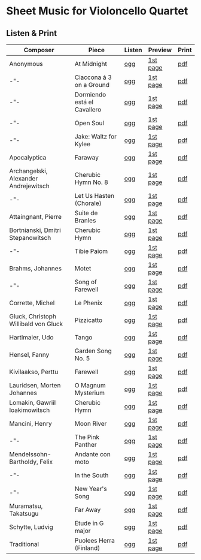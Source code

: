 # Sheet Music for Violoncello Quartet

## Listen & Print

Composer | Piece | Listen | Preview | Print
-------- | ----- | ------ | ------- | -----
Anonymous | At Midnight | [ogg](http://cellist.bplaced.net/ogg/Unbekannt/unbekannt_um_mitternacht.ogg) | [1st page](https://raw.githubusercontent.com/cellist/Lilypond-Sheet-Music/master/Vlc%2C%20Vlc%2C%20Vlc%2C%20Vlc/Unbekannt/Um%20Mitternacht/preview.png) | [pdf](https://github.com/cellist/Lilypond-Sheet-Music/raw/master/Vlc%2C%20Vlc%2C%20Vlc%2C%20Vlc/Unbekannt/Um%20Mitternacht/unbekannt_um_mitternacht.pdf)
-"- | Ciaccona á 3 on a Ground | [ogg](http://cellist.bplaced.net/ogg/Unbekannt/unbekannt_ciaccona.ogg) | [1st page](https://raw.githubusercontent.com/cellist/Lilypond-Sheet-Music/master/Vlc%2C%20Vlc%2C%20Vlc%2C%20Vlc/Unbekannt/Ciaccona/preview.png) | [pdf](https://github.com/cellist/Lilypond-Sheet-Music/raw/master/Vlc%2C%20Vlc%2C%20Vlc%2C%20Vlc/Unbekannt/Ciaccona/unbekannt_ciaccona.pdf)
-"- | Dormiendo está el Cavallero | [ogg](http://cellist.bplaced.net/ogg/Unbekannt/anonymous_dormiendo.ogg) | [1st page](https://raw.githubusercontent.com/cellist/Lilypond-Sheet-Music/master/Vlc%2C%20Vlc%2C%20Vlc%2C%20Vlc/Unbekannt/Dormiendo/preview.png) | [pdf](https://github.com/cellist/Lilypond-Sheet-Music/raw/master/Vlc%2C%20Vlc%2C%20Vlc%2C%20Vlc/Unbekannt/Dormiendo/anonymous_dormiendo.pdf)
-"- | Open Soul | [ogg](http://cellist.bplaced.net/ogg/Unbekannt/unbekannt_open_soul.ogg) | [1st page](https://raw.githubusercontent.com/cellist/Lilypond-Sheet-Music/master/Vlc%2C%20Vlc%2C%20Vlc%2C%20Vlc/Unbekannt/Open%20Soul/preview.png) | [pdf](https://github.com/cellist/Lilypond-Sheet-Music/raw/master/Vlc%2C%20Vlc%2C%20Vlc%2C%20Vlc/Unbekannt/Open%20Soul/unbekannt_open_soul.pdf)
-"- | Jake: Waltz for Kylee | [ogg](http://cellist.bplaced.net/ogg/Unbekannt/unbekannt_walzer_f%c3%bcr_kylee.ogg) | [1st page](https://raw.githubusercontent.com/cellist/Lilypond-Sheet-Music/master/Vlc%2C%20Vlc%2C%20Vlc%2C%20Vlc/Unbekannt/Walzer%20f%C3%BCr%20Kylee/preview.png) | [pdf](https://github.com/cellist/Lilypond-Sheet-Music/raw/master/Vlc%2C%20Vlc%2C%20Vlc%2C%20Vlc/Unbekannt/Walzer%20f%C3%BCr%20Kylee/unbekannt_walzer_f%C3%BCr_kylee.pdf)
Apocalyptica | Faraway | [ogg](http://cellist.bplaced.net/ogg/Apocalyptica/apocalyptica_faraway.ogg) | [1st page](https://raw.githubusercontent.com/cellist/Lilypond-Sheet-Music/master/Vlc%2C%20Vlc%2C%20Vlc%2C%20Vlc/Apocalyptica/Faraway/preview.png) | [pdf](https://github.com/cellist/Lilypond-Sheet-Music/raw/master/Vlc%2C%20Vlc%2C%20Vlc%2C%20Vlc/Apocalyptica/Faraway/apocalyptica_faraway.pdf)
Archangelski, Alexander Andrejewitsch | Cherubic Hymn No. 8 | [ogg](http://cellist.bplaced.net/ogg/Archangelski,%20Alexander%20Andrejewitsch/archangelski_hymne.ogg) | [1st page](https://raw.githubusercontent.com/cellist/Lilypond-Sheet-Music/master/Vlc%2C%20Vlc%2C%20Vlc%2C%20Vlc/Archangelski%2C%20Alexander%20Andrejewitsch/Cherubische%20Hymne%20Nr%208/preview.png) | [pdf](https://github.com/cellist/Lilypond-Sheet-Music/raw/master/Vlc%2C%20Vlc%2C%20Vlc%2C%20Vlc/Archangelski%2C%20Alexander%20Andrejewitsch/Cherubische%20Hymne%20Nr%208/archangelski_hymne.pdf)
-"- | Let Us Hasten (Chorale) | [ogg](http://cellist.bplaced.net/ogg/Archangelski,%20Alexander%20Andrejewitsch/archangelski_choral.ogg) | [1st page](https://raw.githubusercontent.com/cellist/Lilypond-Sheet-Music/master/Vlc%2C%20Vlc%2C%20Vlc%2C%20Vlc/Archangelski%2C%20Alexander%20Andrejewitsch/Choral/preview.png) | [pdf](https://github.com/cellist/Lilypond-Sheet-Music/raw/master/Vlc%2C%20Vlc%2C%20Vlc%2C%20Vlc/Archangelski%2C%20Alexander%20Andrejewitsch/Choral/archangelski_choral.pdf)
Attaingnant, Pierre | Suite de Branles | [ogg](http://cellist.bplaced.net/ogg/Attaingnant,%20Pierre/attaingnant_suite_de_branles.ogg) | [1st page](https://raw.githubusercontent.com/cellist/Lilypond-Sheet-Music/master/Vlc%2C%20Vlc%2C%20Vlc%2C%20Vlc/Attaingnant%2C%20Pierre/Suite%20de%20Branles/preview.png) | [pdf](https://github.com/cellist/Lilypond-Sheet-Music/raw/master/Vlc%2C%20Vlc%2C%20Vlc%2C%20Vlc/Attaingnant%2C%20Pierre/Suite%20de%20Branles/attaingnant_suite_de_branles.pdf)
Bortnianski, Dmitri Stepanowitsch | Cherubic Hymn | [ogg](http://cellist.bplaced.net/ogg/Bortnianski,%20Dmitri/bortnianski_hymne_der_cherubim.ogg) | [1st page](https://raw.githubusercontent.com/cellist/Lilypond-Sheet-Music/master/Vlc%2C%20Vlc%2C%20Vlc%2C%20Vlc/Bortnjanski%2C%20Dmitri%20Stepanowitsch/Hymne%20der%20Cherubim/preview.png) | [pdf](https://github.com/cellist/Lilypond-Sheet-Music/raw/master/Vlc%2C%20Vlc%2C%20Vlc%2C%20Vlc/Bortnjanski%2C%20Dmitri%20Stepanowitsch/Hymne%20der%20Cherubim/bortnianski_hymne_der_cherubim.pdf)
-"- | Tibie Paiom | [ogg](http://cellist.bplaced.net/ogg/Bortnianski,%20Dmitri/bortnjanski_tibie_paiom.ogg) | [1st page](https://raw.githubusercontent.com/cellist/Lilypond-Sheet-Music/master/Vlc%2C%20Vlc%2C%20Vlc%2C%20Vlc/Bortnjanski%2C%20Dmitri%20Stepanowitsch/Tibie%20Paiom/preview.png) | [pdf](https://github.com/cellist/Lilypond-Sheet-Music/raw/master/Vlc%2C%20Vlc%2C%20Vlc%2C%20Vlc/Bortnjanski%2C%20Dmitri%20Stepanowitsch/Tibie%20Paiom/bortnjanski_tibie_paiom.pdf)
Brahms, Johannes | Motet | [ogg](http://cellist.bplaced.net/ogg/Brahms,%20Johannes/brahms_motette.ogg) | [1st page](https://raw.githubusercontent.com/cellist/Lilypond-Sheet-Music/master/Vlc%2C%20Vlc%2C%20Vlc%2C%20Vlc/Brahms%2C%20Johannes/Motette/preview.png) | [pdf](https://github.com/cellist/Lilypond-Sheet-Music/raw/master/Vlc%2C%20Vlc%2C%20Vlc%2C%20Vlc/Brahms%2C%20Johannes/Motette/brahms_motette.pdf)
-"- | Song of Farewell | [ogg](http://cellist.bplaced.net/ogg/Brahms,%20Johannes/brahms_abschiedslied.ogg) | [1st page](https://raw.githubusercontent.com/cellist/Lilypond-Sheet-Music/master/Vlc%2C%20Vlc%2C%20Vlc%2C%20Vlc/Brahms%2C%20Johannes/Abschiedslied/preview.png) | [pdf](https://github.com/cellist/Lilypond-Sheet-Music/raw/master/Vlc%2C%20Vlc%2C%20Vlc%2C%20Vlc/Brahms%2C%20Johannes/Abschiedslied/brahms_abschiedslied.pdf)
Corrette, Michel | Le Phenix | [ogg](http://cellist.bplaced.net/ogg/Corrette,%20Michel/corrette_phenix.ogg) | [1st page](https://raw.githubusercontent.com/cellist/Lilypond-Sheet-Music/master/Vlc%2C%20Vlc%2C%20Vlc%2C%20Vlc/Corrette%2C%20Michel/Le%20Phenix/preview.png) | [pdf](https://github.com/cellist/Lilypond-Sheet-Music/raw/master/Vlc%2C%20Vlc%2C%20Vlc%2C%20Vlc/Corrette%2C%20Michel/Le%20Phenix/corrette_phenix.pdf)
Gluck, Christoph Willibald von Gluck | Pizzicatto | [ogg](http://cellist.bplaced.net/ogg/Gluck,%20Christoph%20Willibald%20von/gluck_pizzicatto_4vlc.ogg) | [1st page](https://raw.githubusercontent.com/cellist/Lilypond-Sheet-Music/master/Vlc%2C%20Vlc%2C%20Vlc%2C%20Vlc/Gluck%2C%20Christoph%20Willibald%20von/Pizzicatto/preview.png) | [pdf](https://github.com/cellist/Lilypond-Sheet-Music/raw/master/Vlc%2C%20Vlc%2C%20Vlc%2C%20Vlc/Gluck%2C%20Christoph%20Willibald%20von/Pizzicatto/gluck_pizzicatto.pdf)
Hartlmaier, Udo | Tango | [ogg](http://cellist.bplaced.net/ogg/Hartlmaier,%20Udo/hartlmaier_tango.ogg) | [1st page](https://raw.githubusercontent.com/cellist/Lilypond-Sheet-Music/master/Vlc%2C%20Vlc%2C%20Vlc%2C%20Vlc/Hartlmaier%2C%20Udo/Tango/preview.png) | [pdf](https://github.com/cellist/Lilypond-Sheet-Music/raw/master/Vlc%2C%20Vlc%2C%20Vlc%2C%20Vlc/Hartlmaier%2C%20Udo/Tango/hartlmaier_tango.pdf)
Hensel, Fanny | Garden Song No. 5 | [ogg](http://cellist.bplaced.net/ogg/Hensel,%20Fanny/hensel_waldesrauschen.ogg) | [1st page](https://raw.githubusercontent.com/cellist/Lilypond-Sheet-Music/master/Vlc%2C%20Vlc%2C%20Vlc%2C%20Vlc/Hensel%2C%20Fanny/Abendlich%20schon%20rauscht%20der%20Wald/preview.png) | [pdf](https://github.com/cellist/Lilypond-Sheet-Music/raw/master/Vlc%2C%20Vlc%2C%20Vlc%2C%20Vlc/Hensel%2C%20Fanny/Abendlich%20schon%20rauscht%20der%20Wald/hensel_waldesrauschen.pdf)
Kivilaakso, Perttu | Farewell | [ogg](http://cellist.bplaced.net/ogg/Kivilaakso,%20Perttu/kivilaakso_farewell.ogg) | [1st page](https://raw.githubusercontent.com/cellist/Lilypond-Sheet-Music/master/Vlc%2C%20Vlc%2C%20Vlc%2C%20Vlc/Kivilaakso%2C%20Perttu/Farewell/preview.png) | [pdf](https://github.com/cellist/Lilypond-Sheet-Music/raw/master/Vlc%2C%20Vlc%2C%20Vlc%2C%20Vlc/Kivilaakso%2C%20Perttu/Farewell/kivilaakso_farewell.pdf)
Lauridsen, Morten Johannes | O Magnum Mysterium | [ogg](http://cellist.bplaced.net/ogg/Lauridsen,%20Morten%20Johannes/lauridsen_o_magnum_mysterium.ogg) | [1st page](https://raw.githubusercontent.com/cellist/Lilypond-Sheet-Music/master/Vlc%2C%20Vlc%2C%20Vlc%2C%20Vlc/Lauridsen%2C%20Morten%20Johannes/O%20Magnum%20Mysterium/preview.png) | [pdf](https://github.com/cellist/Lilypond-Sheet-Music/raw/master/Vlc%2C%20Vlc%2C%20Vlc%2C%20Vlc/Lauridsen%2C%20Morten%20Johannes/O%20Magnum%20Mysterium/lauridsen_o_magnum_mysterium.pdf)
Lomakin, Gawriil Ioakimowitsch | Cherubic Hymn | [ogg](http://cellist.bplaced.net/ogg/Lomakin,%20Gawriil%20Ioakimowitsch/lomakin_hymne_der_cherubim.ogg) | [1st page](https://raw.githubusercontent.com/cellist/Lilypond-Sheet-Music/master/Vlc%2C%20Vlc%2C%20Vlc%2C%20Vlc/Lomakin%2C%20Gawriil%20Ioakimowitsch/Hymne%20der%20Cherubim/preview.png) | [pdf](https://github.com/cellist/Lilypond-Sheet-Music/raw/master/Vlc%2C%20Vlc%2C%20Vlc%2C%20Vlc/Lomakin%2C%20Gawriil%20Ioakimowitsch/Hymne%20der%20Cherubim/lomakin_hymne_der_cherubim.pdf)
Mancini, Henry | Moon River | [ogg](http://cellist.bplaced.net/ogg/Mancini,%20Henry/mancini_moon_river.ogg) | [1st page](https://raw.githubusercontent.com/cellist/Lilypond-Sheet-Music/master/Vlc%2C%20Vlc%2C%20Vlc%2C%20Vlc/Mancini%2C%20Henry/Moon%20River/preview.png) | [pdf](https://github.com/cellist/Lilypond-Sheet-Music/raw/master/Vlc%2C%20Vlc%2C%20Vlc%2C%20Vlc/Mancini%2C%20Henry/Moon%20River/mancini_moon_river.pdf)
-"- | The Pink Panther | [ogg](http://cellist.bplaced.net/ogg/Mancini,%20Henry/mancini_pink_panther.ogg) | [1st page](https://raw.githubusercontent.com/cellist/Lilypond-Sheet-Music/master/Vlc%2C%20Vlc%2C%20Vlc%2C%20Vlc/Mancini%2C%20Henry/The%20Pink%20Panther/preview.png) | [pdf](https://github.com/cellist/Lilypond-Sheet-Music/raw/master/Vlc%2C%20Vlc%2C%20Vlc%2C%20Vlc/Mancini%2C%20Henry/The%20Pink%20Panther/mancini_pink_panther.pdf)
Mendelssohn-Bartholdy, Felix | Andante con moto | [ogg](http://cellist.bplaced.net/ogg/Mendelssohn-Bartholdy,%20Felix/mendelssohn_andante_con_moto.ogg) | [1st page](https://raw.githubusercontent.com/cellist/Lilypond-Sheet-Music/master/Vlc%2C%20Vlc%2C%20Vlc%2C%20Vlc/Mendelssohn-Bartholdy%2C%20Felix/Andante%20con%20moto/preview.png) | [pdf](https://github.com/cellist/Lilypond-Sheet-Music/raw/master/Vlc%2C%20Vlc%2C%20Vlc%2C%20Vlc/Mendelssohn-Bartholdy%2C%20Felix/Andante%20con%20moto/mendelssohn_andante_con_moto.pdf)
-"- | In the South | [ogg](http://cellist.bplaced.net/ogg/Mendelssohn-Bartholdy,%20Felix/mendelssohn_im_s%c3%bcden.ogg) | [1st page](https://raw.githubusercontent.com/cellist/Lilypond-Sheet-Music/master/Vlc%2C%20Vlc%2C%20Vlc%2C%20Vlc/Mendelssohn-Bartholdy%2C%20Felix/Im%20S%C3%BCden/preview.png) | [pdf](https://github.com/cellist/Lilypond-Sheet-Music/raw/master/Vlc%2C%20Vlc%2C%20Vlc%2C%20Vlc/Mendelssohn-Bartholdy%2C%20Felix/Im%20S%C3%BCden/mendelssohn_im_s%C3%BCden.pdf)
-"- | New Year's Song | [ogg](http://cellist.bplaced.net/ogg/Mendelssohn-Bartholdy,%20Felix/mendelssohn_neujahrslied.ogg) | [1st page](https://raw.githubusercontent.com/cellist/Lilypond-Sheet-Music/master/Vlc%2C%20Vlc%2C%20Vlc%2C%20Vlc/Mendelssohn-Bartholdy%2C%20Felix/Neujahrslied/preview.png) | [pdf](https://github.com/cellist/Lilypond-Sheet-Music/raw/master/Vlc%2C%20Vlc%2C%20Vlc%2C%20Vlc/Mendelssohn-Bartholdy%2C%20Felix/Neujahrslied/mendelssohn_neujahrslied.pdf)
Muramatsu, Takatsugu | Far Away | [ogg](http://cellist.bplaced.net/ogg/Muramatsu,%20Takatsugu/muramatsu_far_away.ogg) | [1st page](https://raw.githubusercontent.com/cellist/Lilypond-Sheet-Music/master/Vlc%2C%20Vlc%2C%20Vlc%2C%20Vlc/Muramatsu%2C%20Takatsugu/Far%20Away/preview.png) | [pdf](https://github.com/cellist/Lilypond-Sheet-Music/raw/master/Vlc%2C%20Vlc%2C%20Vlc%2C%20Vlc/Muramatsu%2C%20Takatsugu/Far%20Away/muramatsu_far_away.pdf)
Schytte, Ludvig | Etude in G major | [ogg](http://cellist.bplaced.net/ogg/Schytte,%20Ludvig/schytte_et%c3%bcde_in_G.ogg) | [1st page](https://raw.githubusercontent.com/cellist/Lilypond-Sheet-Music/master/Vlc%2C%20Vlc%2C%20Vlc%2C%20Vlc/Schytte%2C%20Ludvig/Et%C3%BCde%20in%20G-Dur/preview.png) | [pdf](https://github.com/cellist/Lilypond-Sheet-Music/raw/master/Vlc%2C%20Vlc%2C%20Vlc%2C%20Vlc/Schytte%2C%20Ludvig/Et%C3%BCde%20in%20G-Dur/schytte_et%C3%BCde_in_G.pdf)
Traditional | Puolees Herra (Finland) | [ogg](http://cellist.bplaced.net/ogg/Traditional/traditional_puolees_herra.ogg) | [1st page](https://raw.githubusercontent.com/cellist/Lilypond-Sheet-Music/master/Vlc%2C%20Vlc%2C%20Vlc%2C%20Vlc/Traditional/Puolees%20Herra/preview.png) | [pdf](https://github.com/cellist/Lilypond-Sheet-Music/raw/master/Vlc%2C%20Vlc%2C%20Vlc%2C%20Vlc/Traditional/Puolees%20Herra/traditional_puolees_herra.pdf)
